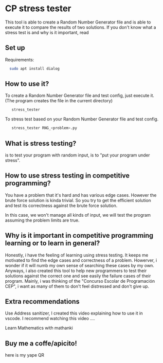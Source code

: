 # CP stress tester

This tool is able to create a Random Number Generator file and is able to execute it to compare the results of two solutions.
If you don't know what a stress test is and why is it important, read 

## Set up

Requirements:

```bash
  sudo apt install dialog
``` 

## How to use it?

To create a Random Number Generator file and test config, just execute it. (The program creates the file in the current directory)

```bash
   stress_tester
```

To stress test based on your Random Number Generator file and test config.

```bash
   stress_tester RNG_<problem>.py
```


## What is stress testing?

is to test your program with random input, is to "put your program under stress".

## How to use stress testing in competitive programming?

You have a problem that it's hard and has various edge cases. However the brute force solution is kinda trivial.
So you try to get the efficient solution and test its correctness against the brute force solution.

In this case, we won't manage all kinds of input, we will test the program assuming the problem limits are true.

## Why is it important in competitive programming learning or to learn in general?

Honestly, i have the feeling of learning using stress testing.
It keeps me motivated to find the edge cases and correctness of a problem.
Howerver, i wonder if it will numb my own sense of searching these cases by my own.
Anyways, i also created this tool to help new programmers to test their solutions against the correct one and see easily the failure cases of their program.
Mainly, i was thinking of the "Concurso Escolar de Programación CEP", i want as many of them to don't feel distressed and don't give up.


## Extra recommendations

Use Address sanitizer,
I created this video explaining how to use it in vscode.
I recommend watching this video ....

Learn Mathematics with mathanki


## Buy me a coffe/apicito!

here is my yape QR

